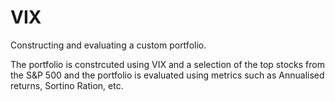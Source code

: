 # VIX
Constructing and evaluating a custom portfolio.

The portfolio is constrcuted using VIX and a selection of the top stocks from the S&P 500 and the portfolio is evaluated using metrics such as Annualised returns, Sortino Ration, etc. 
